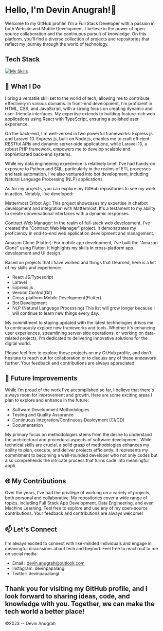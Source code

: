 #  Hello, I'm Devin Anugrah!👋
Welcome to my GitHub profile! I'm a Full Stack Developer with a passion in both Website and Mobile Development. I believe in the power of open-source collaboration and the continuous pursuit of knowledge. On this platform, you'll find a diverse collection of projects and repositories that reflect my journey through the world of technology.

## Tech Stack

[![My Skills](https://skillicons.dev/icons?i=react,laravel,express,flutter,html,css,js,typescript,python,c,dart,php)](https://skillicons.dev)

## 🚀 What I Do

I bring a versatile skill set to the world of tech, allowing me to contribute effectively in various domains. In front-end development, I'm proficient in HTML, CSS, and JavaScript, with a strong focus on creating dynamic and user-friendly interfaces. My expertise extends to building feature-rich web applications using React with TypeScript, ensuring a polished user experience.

On the back-end, I'm well-versed in two powerful frameworks: Express.js and Laravel 10. Express.js, built on Node.js, enables me to craft efficient RESTful APIs and dynamic server-side applications, while Laravel 10, a robust PHP framework, empowers me to develop scalable and sophisticated back-end systems.

While my data engineering experience is relatively brief, I've had hands-on exposure to Python and SQL, particularly in the realms of ETL processes and task automation. I've also ventured into bot development, including Natural Language Processing (NLP) applications.

As for my projects, you can explore my GitHub repositories to see my work in action. Notably, I've developed:

Mattermost Errbot Agi: This project showcases my expertise in chatbot development and integration with Mattermost. It's a testament to my ability to create conversational interfaces with a dynamic responses.

Contract Web Manager: In the realm of full-stack web development, I've created the "Contract Web Manager" project. It demonstrates my proficiency in end-to-end web application development and management.

Amazon Clone (Flutter): For mobile app development, I've built the "Amazon Clone" using Flutter. It highlights my skills in cross-platform app development and UI design.

Based on projects that I have worked and things that I learned, here is a list of my skills and experience:
- React JS/Typescript
- Laravel
- Express.js
- Version Control(Git)
- Cross-platform Mobile Development(Flutter)
- Bot Development
- NLP (Natural Language Processing)
This list will grow longer because I will continue to learn new things every day.

My commitment to staying updated with the latest technologies drives me to continuously explore new frameworks and tools. Whether it's enhancing user experiences, streamlining server-side operations, or working on data-related projects, I'm dedicated to delivering innovative solutions for the digital world.

Please feel free to explore these projects on my GitHub profile, and don't hesitate to reach out for collaboration or to discuss any of these endeavors further. Your feedback and contributions are always appreciated!
## 🌟 Future Improvements
While I'm proud of the work I've accomplished so far, I believe that there's always room for improvement and growth. Here are some exciting areas I plan to explore and enhance in the future:
- Software Development Methodologies
- Testing and Quality Assurance
- Continuous Integration/Continuous Deployment (CI/CD)
- Documentation

My primary focus on methodologies stems from the desire to understand the architectural and procedural aspects of software development. While technical skills are crucial, a solid grasp of methodologies enhances my ability to plan, execute, and deliver projects efficiently. It represents my commitment to becoming a well-rounded developer who not only codes but also comprehends the intricate process that turns code into meaningful appli

## 🌐 My Contributions
Over the years, I've had the privilege of working on a variety of projects, both personal and collaborative. My repositories cover a wide range of topics, including Full Stack App Development, Data Engineering, and even Machine Learning. Feel free to explore and use any of my open-source contributions. Your feedback and contributions are always welcome!

## 📫 Let's Connect
I'm always excited to connect with like-minded individuals and engage in meaningful discussions about tech and beyond. Feel free to reach out to me on social media:
- Email : devin.anugrah@outlook.com
- Instagram: devinpapalangi
- Twitter: devinpapalangi

Thank you for visiting my GitHub profile, and I look forward to sharing ideas, code, and knowledge with you. Together, we can make the tech world a better place!
---
©2023 -- Devin Anugrah
